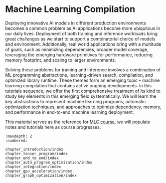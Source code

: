 # Machine Learning Compilation

Deploying innovative AI models in different production environments becomes a common problem as AI applications become more ubiquitous in our daily lives.
Deployment of both training and inference workloads bring great challenges as we start to support a combinatorial choice of models and environment.
Additionally, real world applications bring with a multitude of goals, such as minimizing dependencies, broader model coverage,
leveraging the emerging hardware primitives for performance, reducing memory footprint, and scaling to larger environments.

Solving these problems for training and inference involves a combination of ML programming abstractions,  learning-driven search, compilation,
and optimized library runtime. These themes form an emerging topic – machine learning compilation that contains active ongoing developments.
In this tutorials sequence, we offer the first comprehensive treatment of its kind to study key elements in this emerging field systematically.
We will learn the key abstractions to represent machine learning programs, automatic optimization techniques, and approaches to optimize dependency,
memory, and performance in end-to-end machine learning deployment.


This material serves as the reference for [MLC course](/summer22),
we will populate notes and tutorials here as course progresses.


```toc
:maxdepth: 2
:numbered:

chapter_introduction/index
chapter_tensor_program/index
chapter_end_to_end/index
chapter_auto_program_optimization/index
chapter_integration/index
chapter_gpu_acceleration/index
chapter_graph_optimization/index
```
